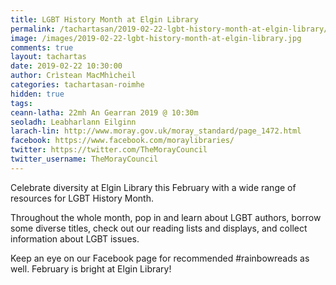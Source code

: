 ```yaml
---
title: LGBT History Month at Elgin Library
permalink: /tachartasan/2019-02-22-lgbt-history-month-at-elgin-library/
image: /images/2019-02-22-lgbt-history-month-at-elgin-library.jpg
comments: true
layout: tachartas
date: 2019-02-22 10:30:00
author: Crìstean MacMhìcheil
categories: tachartasan-roimhe
hidden: true
tags:
ceann-latha: 22mh An Gearran 2019 @ 10:30m
seoladh: Leabharlann Eilginn
larach-lin: http://www.moray.gov.uk/moray_standard/page_1472.html
facebook: https://www.facebook.com/moraylibraries/
twitter: https://twitter.com/TheMorayCouncil
twitter_username: TheMorayCouncil
---
```


Celebrate diversity at Elgin Library this February with a wide range of resources for LGBT History Month.

<!--more-->

Throughout the whole month, pop in and learn about LGBT authors, borrow some diverse titles, check out our reading lists and displays, and collect information about LGBT issues.

Keep an eye on our Facebook page for recommended #rainbowreads as well. February is bright at Elgin Library!
